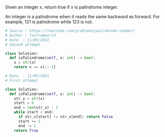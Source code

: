 
Given an integer x, return true if x is palindrome integer.

An integer is a palindrome when it reads the same backward as forward. For example, 121 is palindrome while 123 is not.

```python
# Source : https://leetcode.com/problems/palindrome-number/
# Author : foxfromworld
# Date  : 11/05/2021
# Second attempt

class Solution:
  def isPalindrome(self, x: int) -> bool:
    x = str(x)
    return x == x[::-1]

# Date  : 11/05/2021
# First attempt

class Solution:
  def isPalindrome(self, x: int) -> bool:
    str_x = str(x)
    start = 0
    end = len(str_x) - 1
    while start < end:
      if str_x[start] != str_x[end]: return False
      start += 1
      end -= 1
    return True     
```
